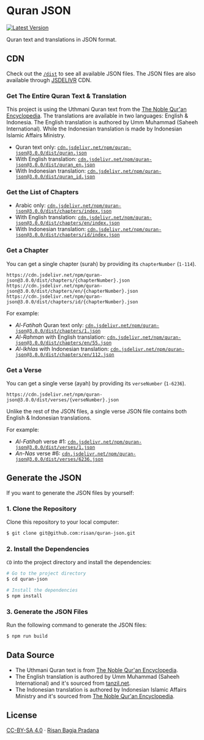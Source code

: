 # Quran JSON

[![Latest Version](https://badgen.net/npm/v/quran-json)](https://www.npmjs.com/package/quran-json)

Quran text and translations in JSON format.

## CDN

Check out the [`/dist`](https://github.com/risan/quran-json/tree/master/dist) to see all available JSON files. The JSON files are also available through [JSDELIVR](https://www.jsdelivr.com/package/npm/quran-json?path=surahs) CDN.

### Get The Entire Quran Text & Translation

This project is using the Uthmani Quran text from the [The Noble Qur'an Encyclopedia](https://quranenc.com/en/home). The translations are available in two languages: English & Indonesia. The English translation is authored by Umm Muhammad (Saheeh International). While the Indonesian translation is made by Indonesian Islamic Affairs Ministry.

- Quran text only: [`cdn.jsdelivr.net/npm/quran-json@3.0.0/dist/quran.json`](https://cdn.jsdelivr.net/npm/quran-json@3.0.0/dist/quran.json)
- With English translation: [`cdn.jsdelivr.net/npm/quran-json@3.0.0/dist/quran_en.json`](https://cdn.jsdelivr.net/npm/quran-json@3.0.0/dist/quran_en.json)
- With Indonesian translation: [`cdn.jsdelivr.net/npm/quran-json@3.0.0/dist/quran_id.json`](https://cdn.jsdelivr.net/npm/quran-json@3.0.0/dist/quran_id.json)

### Get the List of Chapters

* Arabic only: [`cdn.jsdelivr.net/npm/quran-json@3.0.0/dist/chapters/index.json`](https://cdn.jsdelivr.net/npm/quran-json@3.0.0/dist/chapters/index.json)
* With English translation: [`cdn.jsdelivr.net/npm/quran-json@3.0.0/dist/chapters/en/index.json`](https://cdn.jsdelivr.net/npm/quran-json@3.0.0/dist/chapters/en/index.json)
* With Indonesian translation: [`cdn.jsdelivr.net/npm/quran-json@3.0.0/dist/chapters/id/index.json`](https://cdn.jsdelivr.net/npm/quran-json@3.0.0/dist/chapters/id/index.json)

### Get a Chapter

You can get a single chapter (surah) by providing its `chapterNumber` (`1-114`).

```
https://cdn.jsdelivr.net/npm/quran-json@3.0.0/dist/chapters/{chapterNumber}.json
https://cdn.jsdelivr.net/npm/quran-json@3.0.0/dist/chapters/en/{chapterNumber}.json
https://cdn.jsdelivr.net/npm/quran-json@3.0.0/dist/chapters/id/{chapterNumber}.json
```

For example:

* *Al-Fatihah* Quran text only: [`cdn.jsdelivr.net/npm/quran-json@3.0.0/dist/chapters/1.json`](https://cdn.jsdelivr.net/npm/quran-json@3.0.0/dist/chapters/1.json)
* *Al-Rahman* with English translation: [`cdn.jsdelivr.net/npm/quran-json@3.0.0/dist/chapters/en/55.json`](https://cdn.jsdelivr.net/npm/quran-json@3.0.0/dist/chapters/en/55.json)
* *Al-Ikhlas* with Indonesian translation: [`cdn.jsdelivr.net/npm/quran-json@3.0.0/dist/chapters/en/112.json`](https://cdn.jsdelivr.net/npm/quran-json@3.0.0/dist/chapters/en/112.json)

### Get a Verse

You can get a single verse (ayah) by providing its `verseNumber` (`1-6236`).

```
https://cdn.jsdelivr.net/npm/quran-json@3.0.0/dist/verses/{verseNumber}.json
```

Unlike the rest of the JSON files, a single verse JSON file contains both English & Indonesian translations.

For example:

* *Al-Fatihah* verse #1: [`cdn.jsdelivr.net/npm/quran-json@3.0.0/dist/verses/1.json`](https://cdn.jsdelivr.net/npm/quran-json@3.0.0/dist/verses/1.json)
* *An-Nas* verse #6: [`cdn.jsdelivr.net/npm/quran-json@3.0.0/dist/verses/6236.json`](https://cdn.jsdelivr.net/npm/quran-json@3.0.0/dist/verses/6236.json)

## Generate the JSON

If you want to generate the JSON files by yourself:

### 1. Clone the Repository

Clone this repository to your local computer:

```bash
$ git clone git@github.com:risan/quran-json.git
```

### 2. Install the Dependencies

`CD` into the project directory and install the dependencies:

```bash
# Go to the project directory
$ cd quran-json

# Install the dependencies
$ npm install
```

### 3. Generate the JSON Files

Run the following command to generate the JSON files:

```bash
$ npm run build
```

## Data Source

* The Uthmani Quran text is from [The Noble Qur'an Encyclopedia](https://quranenc.com/en/home).
* The English translation is authored by Umm Muhammad (Saheeh International) and it's sourced from [tanzil.net](https://tanzil.net/trans/).
* The Indonesian translation is authored by Indonesian Islamic Affairs Ministry and it's sourced from [The Noble Qur'an Encyclopedia](https://quranenc.com/en/browse/indonesian_affairs).

## License

[CC-BY-SA 4.0](https://github.com/risan/quran-json/blob/master/LICENSE.txt) · [Risan Bagja Pradana](https://risanb.com)
